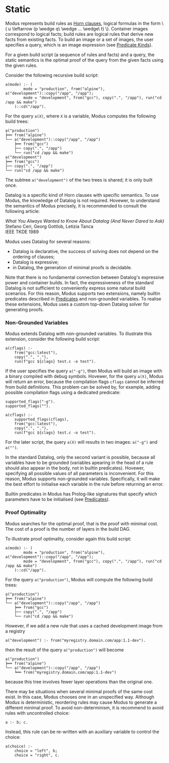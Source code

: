 # Static

Modus represents build rules as [Horn clauses](https://en.wikipedia.org/wiki/Horn_clause), logical formulas in the form \\( u \leftarrow (p \wedge q\ \wedge ... \wedge\ t) \\). Container images correspond to logical facts; build rules are logical rules that derive new facts from existing facts. To build an image or a set of images, the user specifies a query, which is an image expression (see [Predicate Kinds](../syntax.md#predicate-kinds)).

For a given build script (a sequence of rules and facts) and a query, the static semantics is the optimal proof of the query from the given facts using the given rules.

Consider the following recursive build script:

```
a(mode) :- (
        mode = "production", from("alpine"), a("development")::copy("/app", "/app");
        mode = "development", from("gcc"), copy(".", "/app"), run("cd /app && make")
    )::cd("/app").
```

For the query `a(X)`, where `X` is a variable, Modus computes the following build trees:

```
a("production")
╞══ from("alpine")
└── a("development")::copy("/app", "/app")
    ╞══ from("gcc")
    ├── copy(".", "/app")
    └── run("cd /app && make")
a("development")
╞══ from("gcc")
├── copy(".", "/app")
└── run("cd /app && make")
```

The subtree `a("development")` of the two trees is shared; it is only built once.

Datalog is a specific kind of Horn clauses with specific semantics. To use Modus, the knowledge of Datalog is not required. Hovewer, to understand the semantics of Modus precisely, it is recommended to consult the following article:

_What You Always Wanted to Know About Datalog (And Never Dared to Ask)_<br>
Stefano Ceri, Georg Gottlob, Letizia Tanca<br>
IEEE TKDE 1989

Modus uses Datalog for several reasons:

- Datalog is declarative, the success of solving does not depend on the ordering of clauses;
- Datalog is expressive;
- in Datalog, the generation of minimal proofs is decidable.

Note that there is no fundamental connection between Datalog's expressive power and container builds. In fact, the expressiveness of the standard Datalog is not sufficient to conveniently express some natural build scenarios. For this reason, Modus supports two extensions, namely builtin predicates described in [Predicates](/library/predicates/README.md) and non-grounded variables. To realise these extensions, Modus uses a custom top-down Datalog solver for generating proofs.

### Non-Grounded Variables

Modus extends Datalog with non-grounded variables. To illustrate this extension, consider the following build script:

```
a(cflags) :-
    from("gcc:latest"),
    copy(".", "."),
    run(f"gcc ${clags} test.c -o test").
```

If the user specifies the query `a("-g")`, then Modus will build an image with a binary compiled with debug symbols. Hovewer, for the query `a(X)`, Modus will return an error, because the compilation flags `cflags` cannot be inferred from build definitions. This problem can be solved by, for example, adding possible compilation flags using a dedicated predicate:

```
supported_flags("-g").
supported_flags("").

a(cflags) :-
    supported_flags(cflags),
    from("gcc:latest"),
    copy(".", "."),
    run(f"gcc ${clags} test.c -o test").
```

For the later script, the query `a(X)` will results in two images: `a("-g")` and `a("")`.

In the standard Datalog, only the second variant is possible, because all variables have to be grounded (variables apearing in the head of a rule should also appear in the body, not in builtin predicates). Hovewer, specifying all possible values of all parameters is inconvenient. For this reason, Modus supports non-grounded variables. Specifically, it will make the best effort to initialise each variable in the rule before returning an error.

Builtin predicates in Modus has Prolog-like signatures that specify which parameters have to be initialised (see [Predicates](../library/predicates/README.md)).


### Proof Optimality

Modus searches for the optimal proof, that is the proof with minimal cost. The cost of a proof is the number of layers in the build DAG.

To illustrate proof optimality, consider again this build script:

```
a(mode) :- (
        mode = "production", from("alpine"), a("development")::copy("/app", "/app");
        mode = "development", from("gcc"), copy(".", "/app"), run("cd /app && make")
    )::cd("/app").
```

For the query `a("production")`, Modus will compute the following build trees:

```
a("production")
╞══ from("alpine")
└── a("development")::copy("/app", "/app")
    ╞══ from("gcc")
    ├── copy(".", "/app")
    └── run("cd /app && make")
```

However, if we add a new rule that uses a cached development image from a registry

```
a("development") :- from("myregistry.domain.com/app:1.1-dev").
```

then the result of the query `a("production")` will become

```
a("production")
╞══ from("alpine")
└── a("development")::copy("/app", "/app")
    ╘══ from("myregistry.domain.com/app:1.1-dev")
```

because this tree involves fewer layer operations than the original one.

There may be situations when several minimal proofs of the same cost exist. In this case, Modus chooses one in an unspecified way. Although Modus is deterministic, reordering rules may cause Modus to generate a different minimal proof. To avoid non-determinism, it is recommend to avoid rules with uncontrolled choice:

```
a :- b; c.
```

Instead, this rule can be re-written with an auxiliary variable to control the choice:

```
a(choice) :-
    choice = "left", b; 
    choice = "right", c.
```
